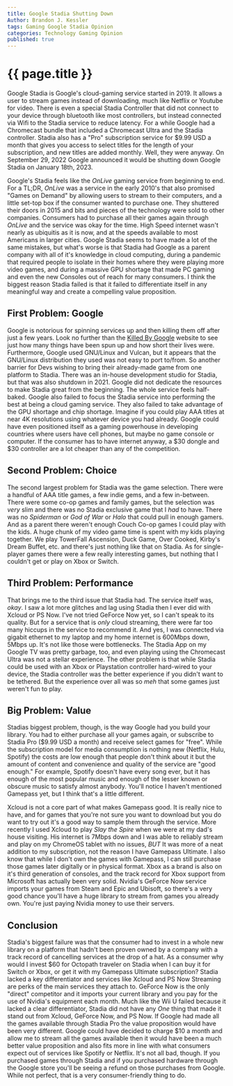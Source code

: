 ```yaml
---
title: Google Stadia Shutting Down
Author: Brandon J. Kessler
tags: Gaming Google Stadia Opinion
categories: Technology Gaming Opinion
published: true
---
```


<h1>{{ page.title }}</h1>

Google Stadia is Google's cloud-gaming service started in 2019. It allows a user to stream games instead of downloading, much like Netflix or Youtube for video. There is even a special Stadia Controller that did not connect to your device through bluetooth like most controllers, but instead connected via Wifi to the Stadia service to reduce latency. For a while Google had a Chromecast bundle that included a Chromecast Ultra and the Stadia controller. Stadia also has a "Pro" subscription service for $9.99 USD a month that gives you access to select titles for the length of your subscription, and new titles are added monthly. Well, they were anyway. On September 29, 2022 Google announced it would be shutting down Google Stadia on January 18th, 2023.

<!--more-->

Google's Stadia feels like the _OnLive_ gaming service from beginning to end. For a TL;DR, _OnLive_ was a service in the early 2010's that also promised "Games on Demand" by allowing users to stream to their computers, and a little set-top box if the consumer wanted to purchase one. They shuttered their doors in 2015 and bits and pieces of the technology were sold to other companies. Consumers had to purchase all their games again through _OnLive_ and the service was okay for the time. High Speed internet wasn't nearly as ubiquitis as it is now, and at the speeds available to most Americans in larger cities. Google Stadia seems to have made a lot of the same mistakes, but what's worse is that Stadia had Google as a parent company with all of it's knowledge in cloud computing, during a pandemic that required people to isolate in their homes where they were playing more video games, and during a massive GPU shortage that made PC gaming and even the new Consoles out of reach for many consumers. I think the biggest reason Stadia failed is that it failed to differentiate itself in any meaningful way and create a compelling value proposition.

## First Problem: Google
Google is notorious for spinning services up and then killing them off after just a few years. Look no further than the [Killed By Google](https://killedbygoogle.com/) website to see just how many things have been spun up and how short their lives were. Furthermore, Google used GNU/Linux and Vulcan, but it appears that the GNU/Linux distribution they used was not easy to port to/from. So another barrier for Devs wishing to bring their already-made game from one platform to Stadia. There was an in-house development studio for Stadia, but that was also shutdown in 2021. Google did not dedicate the resources to make Stadia great from the beginning. The whole service feels half-baked. Google also failed to focus the Stadia service into performing the best at being a cloud gaming service. They also failed to take advantage of the GPU shortage and chip shortage. Imagine if you could play AAA titles at near 4K resolutions using whatever device you had already. Google could have even positioned itself as a gaming powerhouse in developing countries where users have cell phones, but maybe no game console or computer. If the consumer has to have internet anyway, a $30 dongle and $30 controller are a lot cheaper than any of the competition.

## Second Problem: Choice
The second largest problem for Stadia was the game selection. There were a handful of AAA title games, a few indie gems, and a few in-between. There were some co-op games and family games, but the selection was _very_ slim and there was no Stadia exclusive game that I _had_ to have. There was no _Spiderman_ or _God of War_ or _Halo_ that could pull in enough gamers. And as a parent there weren't enough Couch Co-op games I could play with the kids. A huge chunk of my video game time is spent with my kids playing together. We play TowerFall Ascension, Duck Game, Over Cooked, Kirby's Dream Buffet, etc. and there's just nothing like that on Stadia. As for single-player games there were a few really interesting games, but nothing that I couldn't get or play on Xbox or Switch.

## Third Problem: Performance
That brings me to the third issue that Stadia had. The service itself was, _okay_. I saw a lot more glitches and lag using Stadia then I ever did with Xcloud or PS Now. I've not tried GeForce Now yet, so I can't speak to its quality. But for a service that is _only_ cloud streaming, there were far too many hiccups in the service to recommend it. And yes, I was connected via gigabit ethernet to my laptop and my home internet is 600Mbps down, 5Mbps up. It's not like those were bottlenecks. The Stadia App on my Google TV was pretty garbage, too, and even playing using the Chromecast Ultra was not a stellar experience. The other problem is that while Stadia could be used with an Xbox or Playstation controller hard-wired to your device, the Stadia controller was the better experience if you didn't want to be tethered. But the experience over all was so _meh_ that some games just weren't fun to play.

## Big Problem: Value
Stadias biggest problem, though, is the way Google had you build your library. You had to either purchase all your games again, or subscribe to Stadia Pro ($9.99 USD a month) and receive select games for "free". While the subscription model for media consumption is nothing new (Netflix, Hulu, Spotify) the costs are low enough that people don't think about it but the amount of content and convenience and quality of the service are "good enough." For example, Spotify doesn't have every song ever, but it has enough of the most popular music and enough of the lesser known or obscure music to satisfy almost anybody. You'll notice I haven't mentioned Gamepass yet, but I think that's a little different. 

Xcloud is not a core part of what makes Gamepass good. It is really nice to have, and for games that you're not sure you want to download but you do want to try out it's a good way to sample them through the service. More recently I used Xcloud to play _Slay the Spire_ when we were at my dad's house visiting. His internet is 7Mbps down and I was able to reliably stream and play on my ChromeOS tablet with no issues, _BUT_ It was more of a neat addition to my subscription, not the reason I have Gamepass Ultimate. I also know that while I don't own the games with Gamepass, I can still purchase those games later digitally or in physical format. Xbox as a brand is also on it's third generation of consoles, and the track record for Xbox support from Microsoft has actually been very solid. Nvidia's GeForce Now service imports your games from Steam and Epic and Ubisoft, so there's a very good chance you'll have a huge library to stream from games you already own. You're just paying Nvidia money to use their servers.



## Conclusion

Stadia's biggest failure was that the consumer had to invest in a whole new library on a platform that hadn't been proven owned by a company with a track record of cancelling services at the drop of a hat. As a consumer why would I invest $60 for Octopath traveler on Stadia when I can buy it for Switch or Xbox, or get it with my Gamepass Ultimate subscription? Stadia lacked a key differentiator and services like Xcloud and PS Now Streaming are perks of the main services they attach to. GeForce Now is the only "direct" competitor and it imports your current library and you pay for the use of Nvidia's equipment each month. Much like the Wii U failed because it lacked a clear differentiator, Stadia did not have any _One_ thing that made it stand out from Xcloud, GeForce Now, and PS Now. If Google had made all the games available through Stadia Pro the value proposition would have been very different. Google could have decided to charge $10 a month and allow me to stream all the games available then it would have been a much better value proposition and also fits more in line with what consumers expect out of services like Spotify or Netflix. It's not all bad, though. If you purchased games through Stadia and if you purchased hardware through the Google store you'll be seeing a refund on those purchases from Google. While not perfect, that is a very consumer-friendly thing to do. 
